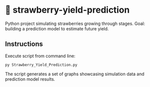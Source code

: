 # :strawberry: strawberry-yield-prediction
Python project simulating strawberries growing through stages. Goal: building a prediction model to estimate future yield.

## Instructions

Execute script from command line:

```
py Strawberry_Yield_Prediction.py
```

The script generates a set of graphs showcasing simulation data and prediction model results.


